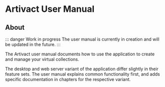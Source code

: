 # Artivact User Manual

## About

::: danger Work in progress
The user manual is currently in creation and will be updated in the future.
:::

The Artivact user manual documents how to use the application to create and manage your virtual collections.

The desktop and web server variant of the application differ slightly in their feature sets.
The user manual explains common functionality first, and adds specific documentation in chapters for the respective
variant.
